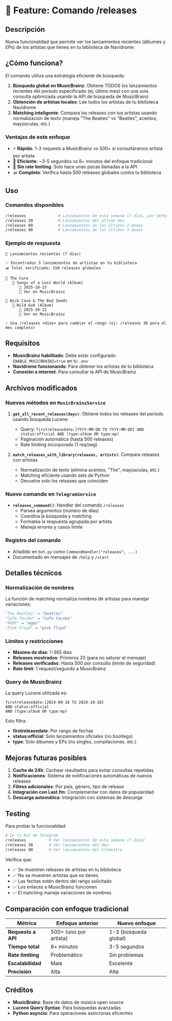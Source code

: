 # 🎵 Feature: Comando /releases

## Descripción

Nueva funcionalidad que permite ver los lanzamientos recientes (álbumes y EPs) de los artistas que tienes en tu biblioteca de Navidrome.

## ¿Cómo funciona?

El comando utiliza una estrategia eficiente de búsqueda:

1. **Búsqueda global en MusicBrainz**: Obtiene TODOS los lanzamientos recientes del período especificado (ej: último mes) con una sola consulta optimizada usando la API de búsqueda de MusicBrainz
2. **Obtención de artistas locales**: Lee todos los artistas de tu biblioteca Navidrome
3. **Matching inteligente**: Compara los releases con tus artistas usando normalización de texto (maneja "The Beatles" vs "Beatles", acentos, mayúsculas, etc.)

### Ventajas de este enfoque

- ⚡ **Rápido**: 1-3 requests a MusicBrainz vs 500+ si consultáramos artista por artista
- 🎯 **Eficiente**: ~3-5 segundos vs 8+ minutos del enfoque tradicional
- 🔄 **Sin rate limiting**: Solo hace unas pocas llamadas a la API
- 📊 **Completo**: Verifica hasta 500 releases globales contra tu biblioteca

## Uso

### Comandos disponibles

```bash
/releases              # Lanzamientos de esta semana (7 días, por defecto)
/releases 30           # Lanzamientos del último mes
/releases 60           # Lanzamientos de los últimos 2 meses
/releases 90           # Lanzamientos de los últimos 3 meses
```

### Ejemplo de respuesta

```
🎵 Lanzamientos recientes (7 días)

✅ Encontrados 3 lanzamientos de artistas en tu biblioteca
📊 Total verificado: 150 releases globales

🎤 The Cure
   📀 Songs of a Lost World (Album)
      📅 2025-10-15
      🔗 Ver en MusicBrainz

🎤 Nick Cave & The Bad Seeds
   📀 Wild God (Album)
      📅 2025-10-12
      🔗 Ver en MusicBrainz

💡 Usa /releases <días> para cambiar el rango (ej: /releases 30 para el mes completo)
```

## Requisitos

- **MusicBrainz habilitado**: Debe estar configurado `ENABLE_MUSICBRAINZ=true` en tu `.env`
- **Navidrome funcionando**: Para obtener los artistas de tu biblioteca
- **Conexión a internet**: Para consultar la API de MusicBrainz

## Archivos modificados

### Nuevos métodos en `MusicBrainzService`

1. **`get_all_recent_releases(days)`**: Obtiene todos los releases del período usando búsqueda Lucene
   - Query: `firstreleasedate:[YYYY-MM-DD TO YYYY-MM-DD] AND status:official AND (type:album OR type:ep)`
   - Paginación automática (hasta 500 releases)
   - Rate limiting incorporado (1 req/seg)

2. **`match_releases_with_library(releases, artists)`**: Compara releases con artistas
   - Normalización de texto (elimina acentos, "The", mayúsculas, etc.)
   - Matching eficiente usando sets de Python
   - Devuelve solo los releases que coinciden

### Nuevo comando en `TelegramService`

- **`releases_command()`**: Handler del comando `/releases`
  - Parsea argumentos (número de días)
  - Coordina la búsqueda y matching
  - Formatea la respuesta agrupada por artista
  - Maneja errores y casos límite

### Registro del comando

- Añadido en `bot.py` como `CommandHandler("releases", ...)`
- Documentado en mensajes de `/help` y `/start`

## Detalles técnicos

### Normalización de nombres

La función de matching normaliza nombres de artistas para manejar variaciones:

```python
"The Beatles" → "beatles"
"Café Tacvba" → "cafe tacvba"
"MGMT" → "mgmt"
"Pink Floyd" → "pink floyd"
```

### Límites y restricciones

- **Máximo de días**: 1-365 días
- **Releases mostrados**: Primeros 20 (para no saturar el mensaje)
- **Releases verificados**: Hasta 500 por consulta (límite de seguridad)
- **Rate limit**: 1 request/segundo a MusicBrainz

### Query de MusicBrainz

La query Lucene utilizada es:

```
firstreleasedate:[2024-09-18 TO 2024-10-18] 
AND status:official 
AND (type:album OR type:ep)
```

Esto filtra:
- **firstreleasedate**: Por rango de fechas
- **status:official**: Solo lanzamientos oficiales (no bootlegs)
- **type**: Solo álbumes y EPs (no singles, compilaciones, etc.)

## Mejoras futuras posibles

1. **Cache de 24h**: Cachear resultados para evitar consultas repetidas
2. **Notificaciones**: Sistema de notificaciones automáticas de nuevos releases
3. **Filtros adicionales**: Por país, género, tipo de release
4. **Integración con Last.fm**: Complementar con datos de popularidad
5. **Descarga automática**: Integración con sistemas de descarga

## Testing

Para probar la funcionalidad:

```bash
# En tu bot de Telegram
/releases          # Ver lanzamientos de esta semana (7 días)
/releases 30       # Ver lanzamientos del mes
/releases 90       # Ver lanzamientos del trimestre
```

Verifica que:
- ✅ Se muestren releases de artistas en tu biblioteca
- ✅ No se muestren artistas que no tienes
- ✅ Las fechas estén dentro del rango solicitado
- ✅ Los enlaces a MusicBrainz funcionen
- ✅ El matching maneje variaciones de nombres

## Comparación con enfoque tradicional

| Métrica | Enfoque anterior | Nuevo enfoque |
|---------|------------------|---------------|
| **Requests a API** | 500+ (uno por artista) | 1-3 (búsqueda global) |
| **Tiempo total** | 8+ minutos | 3-5 segundos |
| **Rate limiting** | Problemático | Sin problemas |
| **Escalabilidad** | Mala | Excelente |
| **Precisión** | Alta | Alta |

## Créditos

- **MusicBrainz**: Base de datos de música open source
- **Lucene Query Syntax**: Para búsquedas avanzadas
- **Python asyncio**: Para operaciones asíncronas eficientes

